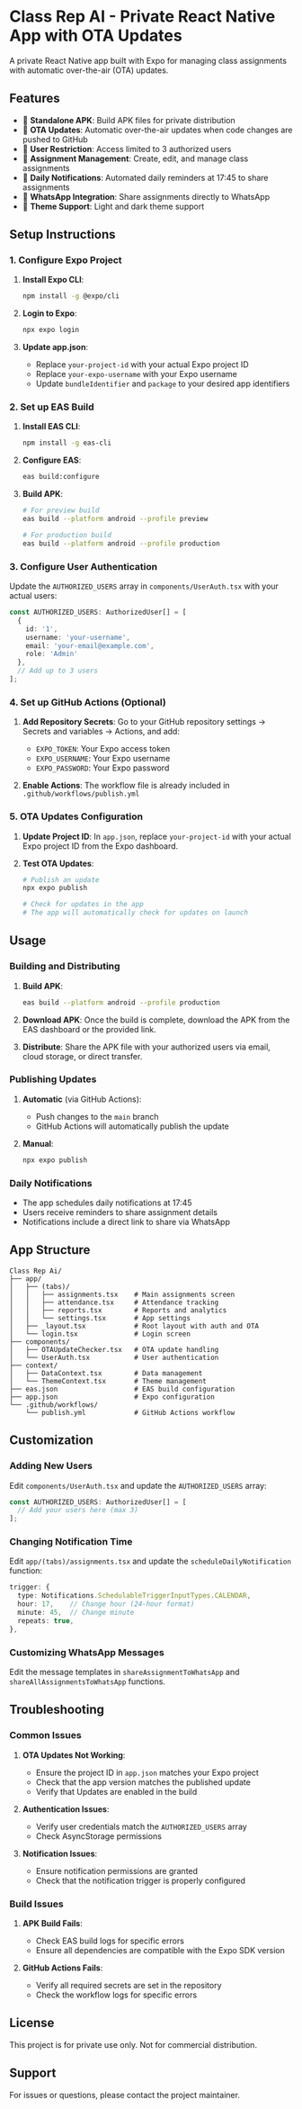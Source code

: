# Class Rep AI - Private React Native App with OTA Updates

A private React Native app built with Expo for managing class assignments with automatic over-the-air (OTA) updates.

## Features

- 📱 **Standalone APK**: Build APK files for private distribution
- 🔄 **OTA Updates**: Automatic over-the-air updates when code changes are pushed to GitHub
- 👥 **User Restriction**: Access limited to 3 authorized users
- 📝 **Assignment Management**: Create, edit, and manage class assignments
- 📢 **Daily Notifications**: Automated daily reminders at 17:45 to share assignments
- 💬 **WhatsApp Integration**: Share assignments directly to WhatsApp
- 🎨 **Theme Support**: Light and dark theme support

## Setup Instructions

### 1. Configure Expo Project

1. **Install Expo CLI**:
   ```bash
   npm install -g @expo/cli
   ```

2. **Login to Expo**:
   ```bash
   npx expo login
   ```

3. **Update app.json**:
   - Replace `your-project-id` with your actual Expo project ID
   - Replace `your-expo-username` with your Expo username
   - Update `bundleIdentifier` and `package` to your desired app identifiers

### 2. Set up EAS Build

1. **Install EAS CLI**:
   ```bash
   npm install -g eas-cli
   ```

2. **Configure EAS**:
   ```bash
   eas build:configure
   ```

3. **Build APK**:
   ```bash
   # For preview build
   eas build --platform android --profile preview
   
   # For production build
   eas build --platform android --profile production
   ```

### 3. Configure User Authentication

Update the `AUTHORIZED_USERS` array in `components/UserAuth.tsx` with your actual users:

```typescript
const AUTHORIZED_USERS: AuthorizedUser[] = [
  {
    id: '1',
    username: 'your-username',
    email: 'your-email@example.com',
    role: 'Admin'
  },
  // Add up to 3 users
];
```

### 4. Set up GitHub Actions (Optional)

1. **Add Repository Secrets**:
   Go to your GitHub repository settings → Secrets and variables → Actions, and add:
   - `EXPO_TOKEN`: Your Expo access token
   - `EXPO_USERNAME`: Your Expo username
   - `EXPO_PASSWORD`: Your Expo password

2. **Enable Actions**:
   The workflow file is already included in `.github/workflows/publish.yml`

### 5. OTA Updates Configuration

1. **Update Project ID**:
   In `app.json`, replace `your-project-id` with your actual Expo project ID from the Expo dashboard.

2. **Test OTA Updates**:
   ```bash
   # Publish an update
   npx expo publish
   
   # Check for updates in the app
   # The app will automatically check for updates on launch
   ```

## Usage

### Building and Distributing

1. **Build APK**:
   ```bash
   eas build --platform android --profile production
   ```

2. **Download APK**:
   Once the build is complete, download the APK from the EAS dashboard or the provided link.

3. **Distribute**:
   Share the APK file with your authorized users via email, cloud storage, or direct transfer.

### Publishing Updates

1. **Automatic** (via GitHub Actions):
   - Push changes to the `main` branch
   - GitHub Actions will automatically publish the update

2. **Manual**:
   ```bash
   npx expo publish
   ```

### Daily Notifications

- The app schedules daily notifications at 17:45
- Users receive reminders to share assignment details
- Notifications include a direct link to share via WhatsApp

## App Structure

```
Class Rep Ai/
├── app/
│   ├── (tabs)/
│   │   ├── assignments.tsx    # Main assignments screen
│   │   ├── attendance.tsx     # Attendance tracking
│   │   ├── reports.tsx        # Reports and analytics
│   │   └── settings.tsx       # App settings
│   ├── _layout.tsx            # Root layout with auth and OTA
│   └── login.tsx              # Login screen
├── components/
│   ├── OTAUpdateChecker.tsx   # OTA update handling
│   └── UserAuth.tsx           # User authentication
├── context/
│   ├── DataContext.tsx        # Data management
│   └── ThemeContext.tsx       # Theme management
├── eas.json                   # EAS build configuration
├── app.json                   # Expo configuration
└── .github/workflows/
    └── publish.yml            # GitHub Actions workflow
```

## Customization

### Adding New Users

Edit `components/UserAuth.tsx` and update the `AUTHORIZED_USERS` array:

```typescript
const AUTHORIZED_USERS: AuthorizedUser[] = [
  // Add your users here (max 3)
];
```

### Changing Notification Time

Edit `app/(tabs)/assignments.tsx` and update the `scheduleDailyNotification` function:

```typescript
trigger: {
  type: Notifications.SchedulableTriggerInputTypes.CALENDAR,
  hour: 17,    // Change hour (24-hour format)
  minute: 45,  // Change minute
  repeats: true,
},
```

### Customizing WhatsApp Messages

Edit the message templates in `shareAssignmentToWhatsApp` and `shareAllAssignmentsToWhatsApp` functions.

## Troubleshooting

### Common Issues

1. **OTA Updates Not Working**:
   - Ensure the project ID in `app.json` matches your Expo project
   - Check that the app version matches the published update
   - Verify that Updates are enabled in the build

2. **Authentication Issues**:
   - Verify user credentials match the `AUTHORIZED_USERS` array
   - Check AsyncStorage permissions

3. **Notification Issues**:
   - Ensure notification permissions are granted
   - Check that the notification trigger is properly configured

### Build Issues

1. **APK Build Fails**:
   - Check EAS build logs for specific errors
   - Ensure all dependencies are compatible with the Expo SDK version

2. **GitHub Actions Fails**:
   - Verify all required secrets are set in the repository
   - Check the workflow logs for specific errors

## License

This project is for private use only. Not for commercial distribution.

## Support

For issues or questions, please contact the project maintainer.